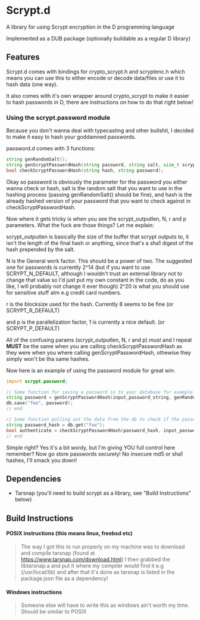 Scrypt.d
========

A library for using Scrypt encryption in the D programming language

Implemented as a DUB package (optionally buildable as a regular D library)

Features
--------

Scrypt.d comes with bindings for crypto_scrypt.h and scryptenc.h which means you can use this to either encode or decode
data/files or use it to hash data (one way).

It also comes with it's own wrapper around crypto_scrypt to make it easier to hash passwords in D, there are instructions on how to do that right below!

### Using the scrypt.password module

Because you don't wanna deal with typecasting and other bullshit, I decided to make it easy to hash your goddamned passwords.

password.d comes with 3 functions:

``` d
string genRandomSalt();
string genScryptPasswordHash(string password, string salt, size_t scrypt_outputlen, ulong N, uint r, uint p);
bool checkScryptPasswordHash(string hash, string password);
```

Okay so password is obviously the parameter for the password you either wanna check or hash, salt is the random salt
that you want to use in the hashing process (passing genRandomSalt() should be fine), and hash is the already hashed
version of your password that you want to check against in checkScryptPasswordHash.

Now where it gets tricky is when you see the scrypt_outputlen, N, r and p parameters. What the fuck are those things?
Let me explain:

scrypt_outputlen is basically the size of the buffer that scrypt outputs to, it isn't the length of the final hash or
anything, since that's a sha1 digest of the hash prepended by the salt.

N is the General work factor. This should be a power of two. The suggested one for passwords is currently 2^14 (but if you want to use SCRYPT_N_DEFAULT, although I wouldn't trust an external library not to change that value so I'd just put my own constant in the code, do as you like, I will probably not change it ever though)
2^20 is what you should use for sensitive stuff atm e.g credit card numbers.

r is the blocksize used for the hash. Currently 8 seems to be fine (or SCRYPT_R_DEFAULT)

and p is the parallelization factor, 1 is currently a nice default. (or SCRYPT_P_DEFAULT)

All of the confusing params (scrypt_outputlen, N, r and p) *must* and I repeat __MUST__ be the same when you are calling
checkScryptPasswordHash as they were when you where calling genScryptPasswordHash, othewise they simply won't be tha same hashes.

Now here is an example of using the password module for great win:

``` d
import scrypt.password;

// Some function for saving a password in to your database for example
string password = genScryptPasswordHash(input_password_string, genRandomSalt(), SCRYPT_OUTPUTLEN_DEFAULT, SCRYPT_N_DEFAULT, SCRYPT_R_DEFAULT, SCRYPT_P_DEFAULT);
db.save("foo", password);
// end

// Some function pulling out the data from the db to check if the password matches the one you saved earlier
string password_hash = db.get("foo");
bool authenticate = checkScryptPasswordHash(password_hash, input_password);
// end
```

Simple right? Yes it's a bit wordy, but I'm giving YOU full control here remember? Now go store passwords securely! No insecure md5 or sha1 hashes, I'll smack you down!

Dependencies
------------

+ Tarsnap (you'll need to build scrypt as a library, see "Build Instructions" below)

Build Instructions
------------------

#### POSIX instructions (this means linux, freebsd etc)

> The way I got this to run properly on my machine was to download and compile tarsnap (found at https://www.tarsnap.com/download.html)
> I then grabbed the libtarsnap.a and put it where my compiler would find it e.g (/usr/local/lib) and after that it's done as tarsnap is listed in
> the package.json file as a dependency!

#### Windows instructions

> Someone else will have to write this as windows ain't worth my time. Should be similar to POSIX
